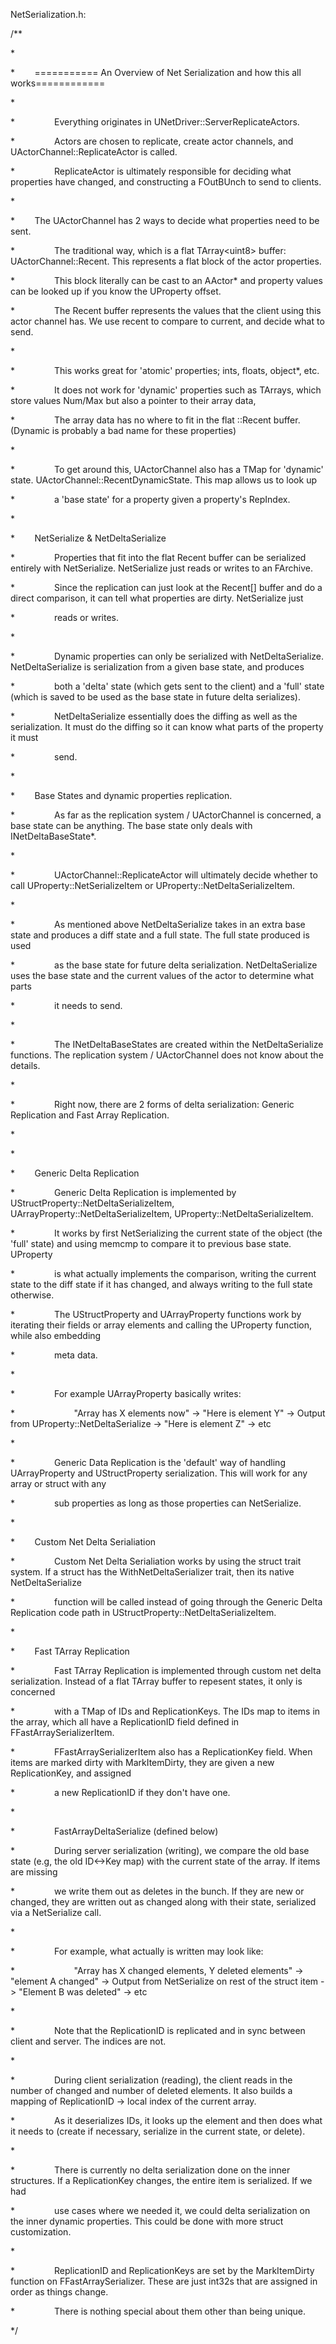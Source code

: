 NetSerialization.h:

/\*\*

\*

\*        =========== An Overview of Net Serialization and how this all works============

\*

\*                Everything originates in UNetDriver::ServerReplicateActors.

\*                Actors are chosen to replicate, create actor channels, and UActorChannel::ReplicateActor is called.

\*                ReplicateActor is ultimately responsible for deciding what properties have changed, and constructing a FOutBUnch to send to clients.

\*

\*        The UActorChannel has 2 ways to decide what properties need to be sent.

\*                The traditional way, which is a flat TArray&lt;uint8&gt; buffer: UActorChannel::Recent. This represents a flat block of the actor properties.

\*                This block literally can be cast to an AActor\* and property values can be looked up if you know the UProperty offset.

\*                The Recent buffer represents the values that the client using this actor channel has. We use recent to compare to current, and decide what to send.

\*

\*                This works great for 'atomic' properties; ints, floats, object\*, etc.

\*                It does not work for 'dynamic' properties such as TArrays, which store values Num/Max but also a pointer to their array data,

\*                The array data has no where to fit in the flat ::Recent buffer. (Dynamic is probably a bad name for these properties)

\*

\*                To get around this, UActorChannel also has a TMap for 'dynamic' state. UActorChannel::RecentDynamicState. This map allows us to look up

\*                a 'base state' for a property given a property's RepIndex.

\*

\*        NetSerialize & NetDeltaSerialize

\*                Properties that fit into the flat Recent buffer can be serialized entirely with NetSerialize. NetSerialize just reads or writes to an FArchive.

\*                Since the replication can just look at the Recent\[\] buffer and do a direct comparison, it can tell what properties are dirty. NetSerialize just

\*                reads or writes.

\*

\*                Dynamic properties can only be serialized with NetDeltaSerialize. NetDeltaSerialize is serialization from a given base state, and produces

\*                both a 'delta' state (which gets sent to the client) and a 'full' state (which is saved to be used as the base state in future delta serializes).

\*                NetDeltaSerialize essentially does the diffing as well as the serialization. It must do the diffing so it can know what parts of the property it must

\*                send.

\*

\*        Base States and dynamic properties replication.

\*                As far as the replication system / UActorChannel is concerned, a base state can be anything. The base state only deals with INetDeltaBaseState\*.

\*

\*                UActorChannel::ReplicateActor will ultimately decide whether to call UProperty::NetSerializeItem or UProperty::NetDeltaSerializeItem.

\*

\*                As mentioned above NetDeltaSerialize takes in an extra base state and produces a diff state and a full state. The full state produced is used

\*                as the base state for future delta serialization. NetDeltaSerialize uses the base state and the current values of the actor to determine what parts

\*                it needs to send.

\*

\*                The INetDeltaBaseStates are created within the NetDeltaSerialize functions. The replication system / UActorChannel does not know about the details.

\*

\*                Right now, there are 2 forms of delta serialization: Generic Replication and Fast Array Replication.

\*

\*

\*        Generic Delta Replication

\*                Generic Delta Replication is implemented by UStructProperty::NetDeltaSerializeItem, UArrayProperty::NetDeltaSerializeItem, UProperty::NetDeltaSerializeItem.

\*                It works by first NetSerializing the current state of the object (the 'full' state) and using memcmp to compare it to previous base state. UProperty

\*                is what actually implements the comparison, writing the current state to the diff state if it has changed, and always writing to the full state otherwise.

\*                The UStructProperty and UArrayProperty functions work by iterating their fields or array elements and calling the UProperty function, while also embedding

\*                meta data.

\*

\*                For example UArrayProperty basically writes:

\*                        "Array has X elements now" -&gt; "Here is element Y" -&gt; Output from UProperty::NetDeltaSerialize -&gt; "Here is element Z" -&gt; etc

\*

\*                Generic Data Replication is the 'default' way of handling UArrayProperty and UStructProperty serialization. This will work for any array or struct with any

\*                sub properties as long as those properties can NetSerialize.

\*

\*        Custom Net Delta Serialiation

\*                Custom Net Delta Serialiation works by using the struct trait system. If a struct has the WithNetDeltaSerializer trait, then its native NetDeltaSerialize

\*                function will be called instead of going through the Generic Delta Replication code path in UStructProperty::NetDeltaSerializeItem.

\*

\*        Fast TArray Replication

\*                Fast TArray Replication is implemented through custom net delta serialization. Instead of a flat TArray buffer to repesent states, it only is concerned

\*                with a TMap of IDs and ReplicationKeys. The IDs map to items in the array, which all have a ReplicationID field defined in FFastArraySerializerItem.

\*                FFastArraySerializerItem also has a ReplicationKey field. When items are marked dirty with MarkItemDirty, they are given a new ReplicationKey, and assigned

\*                a new ReplicationID if they don't have one.

\*

\*                FastArrayDeltaSerialize (defined below)

\*                During server serialization (writing), we compare the old base state (e.g, the old ID&lt;-&gt;Key map) with the current state of the array. If items are missing

\*                we write them out as deletes in the bunch. If they are new or changed, they are written out as changed along with their state, serialized via a NetSerialize call.

\*

\*                For example, what actually is written may look like:

\*                        "Array has X changed elements, Y deleted elements" -&gt; "element A changed" -&gt; Output from NetSerialize on rest of the struct item -&gt; "Element B was deleted" -&gt; etc

\*

\*                Note that the ReplicationID is replicated and in sync between client and server. The indices are not.

\*

\*                During client serialization (reading), the client reads in the number of changed and number of deleted elements. It also builds a mapping of ReplicationID -&gt; local index of the current array.

\*                As it deserializes IDs, it looks up the element and then does what it needs to (create if necessary, serialize in the current state, or delete).

\*

\*                There is currently no delta serialization done on the inner structures. If a ReplicationKey changes, the entire item is serialized. If we had

\*                use cases where we needed it, we could delta serialization on the inner dynamic properties. This could be done with more struct customization.

\*

\*                ReplicationID and ReplicationKeys are set by the MarkItemDirty function on FFastArraySerializer. These are just int32s that are assigned in order as things change.

\*                There is nothing special about them other than being unique.

\*/
